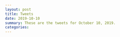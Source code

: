 ```yaml
---
layout: post
title: Tweets
date: 2019-10-10
summary: These are the tweets for October 10, 2019.
categories:
---
```


